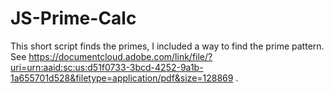# JS-Prime-Calc
This short script finds the primes, I included a way to find the prime pattern. See https://documentcloud.adobe.com/link/file/?uri=urn:aaid:sc:us:d51f0733-3bcd-4252-9a1b-1a655701d528&filetype=application/pdf&size=128869 .
